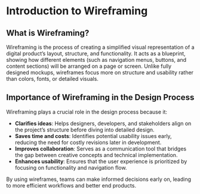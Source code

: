 # Introduction to Wireframing

## What is Wireframing?
Wireframing is the process of creating a simplified visual representation of a digital product’s layout, structure, and functionality. It acts as a blueprint, showing how different elements (such as navigation menus, buttons, and content sections) will be arranged on a page or screen. Unlike fully designed mockups, wireframes focus more on structure and usability rather than colors, fonts, or detailed visuals.

## Importance of Wireframing in the Design Process
Wireframing plays a crucial role in the design process because it:

- **Clarifies ideas**: Helps designers, developers, and stakeholders align on the project’s structure before diving into detailed design.
- **Saves time and costs**: Identifies potential usability issues early, reducing the need for costly revisions later in development.
- **Improves collaboration**: Serves as a communication tool that bridges the gap between creative concepts and technical implementation.
- **Enhances usability**: Ensures that the user experience is prioritized by focusing on functionality and navigation flow.

By using wireframes, teams can make informed decisions early on, leading to more efficient workflows and better end products.

